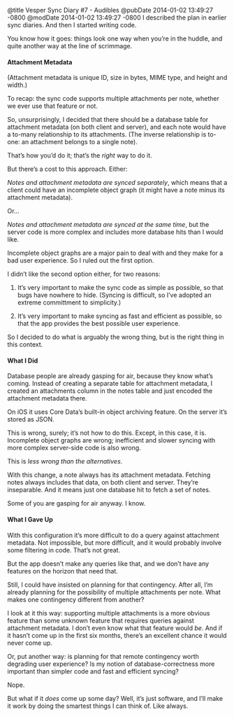 @title Vesper Sync Diary #7 - Audibles
@pubDate 2014-01-02 13:49:27 -0800
@modDate 2014-01-02 13:49:27 -0800
I described the plan in earlier sync diaries. And then I started writing code.

You know how it goes: things look one way when you’re in the huddle, and quite another way at the line of scrimmage.

#### Attachment Metadata

(Attachment metadata is unique ID, size in bytes, MIME type, and height and width.)

To recap: the sync code supports multiple attachments per note, whether we ever use that feature or not.

So, unsurprisingly, I decided that there should be a database table for attachment metadata (on both client and server), and each note would have a to-many relationship to its attachments. (The inverse relationship is to-one: an attachment belongs to a single note).

That’s how you’d do it; that’s the *right* way to do it.

But there’s a cost to this approach. Either:

*Notes and attachment metadata are synced separately*, which means that a client could have an incomplete object graph (it might have a note minus its attachment metadata).

Or…

*Notes and attachment metadata are synced at the same time*, but the server code is more complex and includes more database hits than I would like.

Incomplete object graphs are a major pain to deal with and they make for a bad user experience. So I ruled out the first option.

I didn’t like the second option either, for two reasons:

1. It’s very important to make the sync code as simple as possible, so that bugs have nowhere to hide. (Syncing is difficult, so I’ve adopted an extreme committment to simplicity.)

2. It’s very important to make syncing as fast and efficient as possible, so that the app provides the best possible user experience.

So I decided to do what is arguably the wrong thing, but is the right thing in this context.

#### What I Did

Database people are already gasping for air, because they know what’s coming. Instead of creating a separate table for attachment metadata, I created an attachments column in the notes table and just encoded the attachment metadata there.

On iOS it uses Core Data’s built-in object archiving feature. On the server it’s stored as JSON.

This is wrong, surely; it’s not how to do this. Except, in this case, it is. Incomplete object graphs are wrong; inefficient and slower syncing with more complex server-side code is also wrong.

This is *less wrong than the alternatives*.

With this change, a note always has its attachment metadata. Fetching notes always includes that data, on both client and server. They’re inseparable. And it means just one database hit to fetch a set of notes.

Some of you are gasping for air anyway. I know.

#### What I Gave Up

With this configuration it’s more difficult to do a query against attachment metadata. Not impossible, but more difficult, and it would probably involve some filtering in code. That’s not great.

But the app doesn’t make any queries like that, and we don’t have any features on the horizon that need that.

Still, I could have insisted on planning for that contingency. After all, I’m already planning for the possibility of multiple attachments per note. What makes one contingency different from another?

I look at it this way: supporting multiple attachments is a more obvious feature than some unknown feature that requires queries against attachment metadata. I don’t even know what that feature would *be*. And if it hasn’t come up in the first six months, there’s an excellent chance it would never come up.

Or, put another way: is planning for that remote contingency worth degrading user experience? Is my notion of database-correctness more important than simpler code and fast and efficient syncing?

Nope.

But what if it *does* come up some day? Well, it’s just software, and I’ll make it work by doing the smartest things I can think of. Like always.
